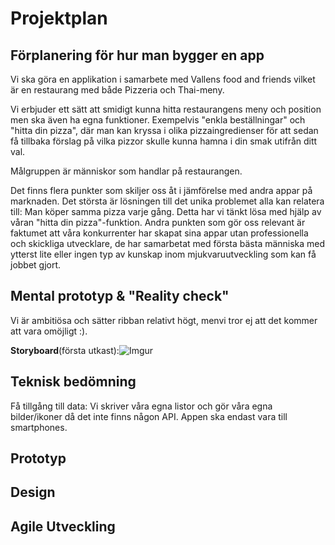 # Projektplan

## Förplanering för hur man bygger en app
Vi ska göra en applikation i samarbete med Vallens food and friends vilket är en restaurang med både Pizzeria och Thai-meny.

Vi erbjuder ett sätt att smidigt kunna hitta restaurangens meny och position men ska även ha egna funktioner. Exempelvis "enkla beställningar" och "hitta din pizza", där man kan kryssa i olika pizzaingredienser för att sedan få tillbaka förslag på vilka pizzor skulle kunna hamna i din smak utifrån ditt val.

Målgruppen är människor som handlar på restaurangen.

Det finns flera punkter som skiljer oss åt i jämförelse med andra appar på marknaden. Det största är lösningen till det unika problemet alla kan relatera till: Man köper samma pizza varje gång. Detta har vi tänkt lösa med hjälp av våran "hitta din pizza"-funktion. Andra punkten som gör oss relevant är faktumet att våra konkurrenter har skapat sina appar utan professionella och skickliga utvecklare, de har samarbetat med första bästa människa med ytterst lite eller ingen typ av kunskap inom mjukvaruutveckling som kan få jobbet gjort.

## Mental prototyp & "Reality check"
Vi är ambitiösa och sätter ribban relativt högt, menvi tror ej att det kommer att vara omöjligt :).

**Storyboard**(första utkast):![Imgur](https://imgur.com/naU8oTj.png)
## Teknisk bedömning
Få tillgång till data: Vi skriver våra egna listor och gör våra egna bilder/ikoner då det inte finns någon API.
Appen ska endast vara till smartphones.
## Prototyp
## Design
## Agile Utveckling
